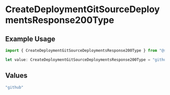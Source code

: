 # CreateDeploymentGitSourceDeploymentsResponse200Type

## Example Usage

```typescript
import { CreateDeploymentGitSourceDeploymentsResponse200Type } from "@simplesagar/vercel/models/createdeploymentop.js";

let value: CreateDeploymentGitSourceDeploymentsResponse200Type = "github";
```

## Values

```typescript
"github"
```